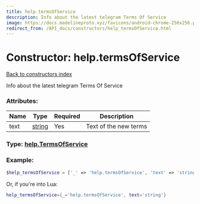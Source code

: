 ```yaml
---
title: help.termsOfService
description: Info about the latest telegram Terms Of Service
image: https://docs.madelineproto.xyz/favicons/android-chrome-256x256.png
redirect_from: /API_docs/constructors/help_termsOfService.html
---
```

# Constructor: help.termsOfService  
[Back to constructors index](index.md)



Info about the latest telegram Terms Of Service

### Attributes:

| Name     |    Type       | Required | Description |
|----------|---------------|----------|-------------|
|text|[string](../types/string.md) | Yes|Text of the new terms|



### Type: [help.TermsOfService](../types/help.TermsOfService.md)


### Example:

```php
$help_termsOfService = ['_' => 'help.termsOfService', 'text' => 'string'];
```  


Or, if you're into Lua:

```lua
help_termsOfService={_='help.termsOfService', text='string'}

```


